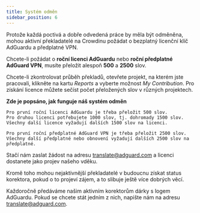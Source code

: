 ```yaml
---
title: Systém odměn
sidebar_position: 6
---
```


Protože každá poctivá a dobře odvedená práce by měla být odměněna, mohou aktivní překladatelé na Crowdinu požádat o bezplatný licenční klíč AdGuardu a předplatné VPN.

Chcete-li požádat o **roční licenci AdGuardu** nebo **roční předplatné AdGuard VPN**, musíte přeložit alespoň **500** a **2500** slov.

Chcete-li zkontrolovat průběh překladů, otevřete projekt, na kterém jste pracovali, klikněte na kartu *Reports* a vyberte možnost *My Contribution*. Pro získání licence můžete sečíst počet přeložených slov v různých projektech.

**Zde je popsáno, jak funguje náš systém odměn**

```
Pro první roční licenci AdGuardu je třeba přeložit 500 slov.
Pro druhou licenci potřebujete 1000 slov, tj. dohromady 1500 slov.
Všechny další licence vyžadují dalších 1500 slov na licenci.

Pro první roční předplatné AdGuard VPN je třeba přeložit 2500 slov.
Všechny další předplatné nebo obnovení vyžadují dalších 2500 slov na předplatné.

```
Stačí nám zaslat žádost na adresu [translate@adguard.com](mailto:translate@adguard.com) a licenci dostanete jako projev našeho vděku.

Kromě toho mohou nejaktivnější překladatelé v budoucnu získat status korektora, pokud o to projeví zájem, a to slibuje ještě více dobrých věcí.

Každoročně předáváme našim aktivním korektorům dárky s logem AdGuardu. Pokud se chcete stát jedním z nich, napište nám na adresu [translate@adguard.com](mailto:translate@adguard.com).